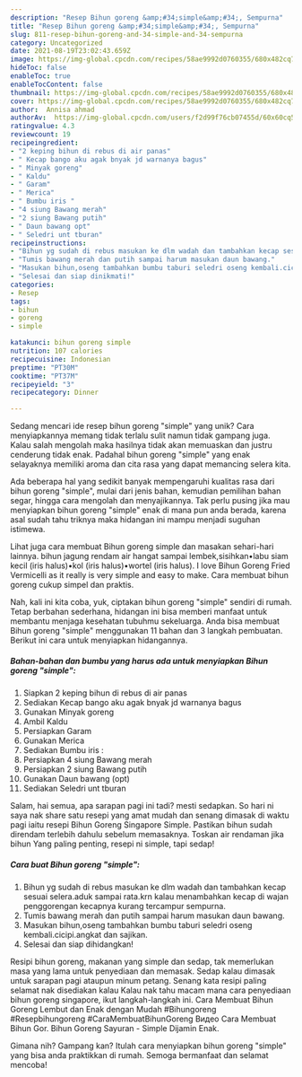 ```yaml
---
description: "Resep Bihun goreng &amp;#34;simple&amp;#34;, Sempurna"
title: "Resep Bihun goreng &amp;#34;simple&amp;#34;, Sempurna"
slug: 811-resep-bihun-goreng-and-34-simple-and-34-sempurna
category: Uncategorized
date: 2021-08-19T23:02:43.659Z
image: https://img-global.cpcdn.com/recipes/58ae9992d0760355/680x482cq70/bihun-goreng-simple-foto-resep-utama.jpg
hideToc: false
enableToc: true
enableTocContent: false
thumbnail: https://img-global.cpcdn.com/recipes/58ae9992d0760355/680x482cq70/bihun-goreng-simple-foto-resep-utama.jpg
cover: https://img-global.cpcdn.com/recipes/58ae9992d0760355/680x482cq70/bihun-goreng-simple-foto-resep-utama.jpg
author:  Annisa ahmad
authorAv:  https://img-global.cpcdn.com/users/f2d99f76cb07455d/60x60cq50/avatar.jpg
ratingvalue: 4.3
reviewcount: 19
recipeingredient:
- "2 keping bihun di rebus di air panas"
- " Kecap bango aku agak bnyak jd warnanya bagus"
- " Minyak goreng"
- " Kaldu"
- " Garam"
- " Merica"
- " Bumbu iris "
- "4 siung Bawang merah"
- "2 siung Bawang putih"
- " Daun bawang opt"
- " Seledri unt tburan"
recipeinstructions:
- "Bihun yg sudah di rebus masukan ke dlm wadah dan tambahkan kecap sesuai selera.aduk sampai rata.krn kalau menambahkan kecap di wajan penggorengan kecapnya kurang tercampur sempurna."
- "Tumis bawang merah dan putih sampai harum masukan daun bawang."
- "Masukan bihun,oseng tambahkan bumbu taburi seledri oseng kembali.cicipi.angkat dan sajikan."
- "Selesai dan siap dinikmati!"
categories:
- Resep
tags:
- bihun
- goreng
- simple

katakunci: bihun goreng simple 
nutrition: 107 calories
recipecuisine: Indonesian
preptime: "PT30M"
cooktime: "PT37M"
recipeyield: "3"
recipecategory: Dinner

---
```



Sedang mencari ide resep bihun goreng &#34;simple&#34; yang unik? Cara menyiapkannya memang tidak terlalu sulit namun tidak gampang juga. Kalau salah mengolah maka hasilnya tidak akan memuaskan dan justru cenderung tidak enak. Padahal bihun goreng &#34;simple&#34; yang enak selayaknya memiliki aroma dan cita rasa yang dapat memancing selera kita.


Ada beberapa hal yang sedikit banyak mempengaruhi kualitas rasa dari bihun goreng &#34;simple&#34;, mulai dari jenis bahan, kemudian pemilihan bahan segar, hingga cara mengolah dan menyajikannya. Tak perlu pusing jika mau menyiapkan bihun goreng &#34;simple&#34; enak di mana pun anda berada, karena asal sudah tahu triknya maka hidangan ini mampu menjadi suguhan istimewa.

Lihat juga cara membuat Bihun goreng simple dan masakan sehari-hari lainnya. bihun jagung rendam air hangat sampai lembek,sisihkan•labu siam kecil (iris halus)•kol (iris halus)•wortel (iris halus). I love Bihun Goreng Fried Vermicelli as it really is very simple and easy to make. Cara membuat bihun goreng cukup simpel dan praktis.


Nah, kali ini kita coba, yuk, ciptakan bihun goreng &#34;simple&#34; sendiri di rumah. Tetap berbahan sederhana, hidangan ini bisa memberi manfaat untuk membantu menjaga kesehatan tubuhmu sekeluarga. Anda bisa membuat Bihun goreng &#34;simple&#34; menggunakan 11 bahan dan 3 langkah pembuatan. Berikut ini cara untuk menyiapkan hidangannya.

<!--inarticleads1-->

##### Bahan-bahan dan bumbu yang harus ada untuk menyiapkan Bihun goreng &#34;simple&#34;:

1. Siapkan 2 keping bihun di rebus di air panas
1. Sediakan  Kecap bango aku agak bnyak jd warnanya bagus
1. Gunakan  Minyak goreng
1. Ambil  Kaldu
1. Persiapkan  Garam
1. Gunakan  Merica
1. Sediakan  Bumbu iris :
1. Persiapkan 4 siung Bawang merah
1. Persiapkan 2 siung Bawang putih
1. Gunakan  Daun bawang (opt)
1. Sediakan  Seledri unt tburan


Salam, hai semua, apa sarapan pagi ini tadi? mesti sedapkan. So hari ni saya nak share satu resepi yang amat mudah dan senang dimasak di waktu pagi iaitu resepi Bihun Goreng Singapore Simple. Pastikan bihun sudah direndam terlebih dahulu sebelum memasaknya. Toskan air rendaman jika bihun Yang paling penting, resepi ni simple, tapi sedap! 

<!--inarticleads2-->

##### Cara buat Bihun goreng &#34;simple&#34;:

1. Bihun yg sudah di rebus masukan ke dlm wadah dan tambahkan kecap sesuai selera.aduk sampai rata.krn kalau menambahkan kecap di wajan penggorengan kecapnya kurang tercampur sempurna.
1. Tumis bawang merah dan putih sampai harum masukan daun bawang.
1. Masukan bihun,oseng tambahkan bumbu taburi seledri oseng kembali.cicipi.angkat dan sajikan.
1. Selesai dan siap dihidangkan!

Resipi bihun goreng, makanan yang simple dan sedap, tak memerlukan masa yang lama untuk penyediaan dan memasak. Sedap kalau dimasak untuk sarapan pagi ataupun minum petang. Senang kata resipi paling selamat nak disediakan kalau Kalau nak tahu macam mana cara penyediaan bihun goreng singapore, ikut langkah-langkah ini. Cara Membuat Bihun Goreng Lembut dan Enak dengan Mudah #Bihungoreng #Resepbihungoreng #CaraMembuatBihunGoreng Видео Cara Membuat Bihun Gor. Bihun Goreng Sayuran - Simple Dijamin Enak. 

Gimana nih? Gampang kan? Itulah cara menyiapkan bihun goreng &#34;simple&#34; yang bisa anda praktikkan di rumah. Semoga bermanfaat dan selamat mencoba!

